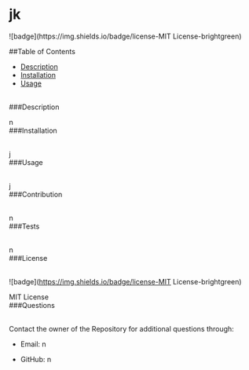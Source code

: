  
  <h1> jk </h1>
  ![badge](https://img.shields.io/badge/license-MIT License-brightgreen)<br />

  ##Table of Contents
  * [Description](#description)
  * [Installation](#installation)
  * [Usage](#usage)
  <br />
  ###Description   
  <br />

  n
  <br />
  ###Installation   
  <br />

  j
  <br />
  ###Usage   
  <br />

  j
  <br />
  ###Contribution   
  <br />

  n
  <br />
  ###Tests   
  <br />

  n
  <br />
  ###License   
  <br />

  ![badge](https://img.shields.io/badge/license-MIT License-brightgreen)   <br />

  MIT License
  <br />
  ###Questions   
  <br />


Contact the owner of the Repository for additional questions through:

* Email: n

* GitHub: n